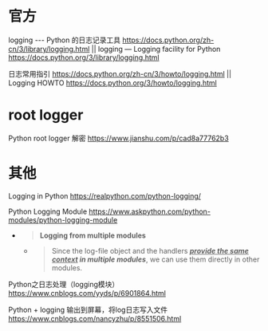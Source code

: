 
# 官方

logging --- Python 的日志记录工具 https://docs.python.org/zh-cn/3/library/logging.html || logging — Logging facility for Python https://docs.python.org/3/library/logging.html

日志常用指引 https://docs.python.org/zh-cn/3/howto/logging.html || Logging HOWTO https://docs.python.org/3/howto/logging.html

# root logger

Python root logger 解密 https://www.jianshu.com/p/cad8a77762b3

# 其他

Logging in Python https://realpython.com/python-logging/

Python Logging Module https://www.askpython.com/python-modules/python-logging-module
- > **Logging from multiple modules**
  * > Since the log-file object and the handlers ***<ins>provide the same context</ins> in multiple modules***, we can use them directly in other modules.

Python之日志处理（logging模块） https://www.cnblogs.com/yyds/p/6901864.html

Python + logging 输出到屏幕，将log日志写入文件 https://www.cnblogs.com/nancyzhu/p/8551506.html
